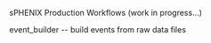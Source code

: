 sPHENIX Production Workflows
(work in progress...)

event_builder -- build events from raw data files
